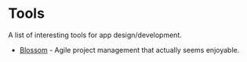 # Tools

A list of interesting tools for app design/development.

* [Blossom](http://www.blossom.io) - Agile project management that actually seems enjoyable.
